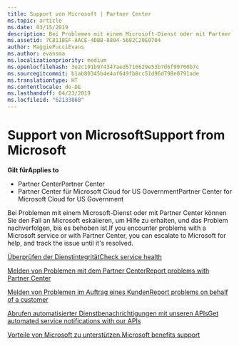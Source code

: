 ```yaml
---
title: Support von Microsoft | Partner Center
ms.topic: article
ms.date: 03/15/2019
description: Bei Problemen mit einem Microsoft-Dienst oder mit Partner Center können Sie den Fall an Microsoft eskalieren, um Hilfe zu erhalten, und das Problem nachverfolgen, bis es behoben ist.
ms.assetid: 7C811BEF-AACE-4DBB-8804-5682C20E0704
author: MaggiePucciEvans
ms.author: evansma
ms.localizationpriority: medium
ms.openlocfilehash: 3e2c191b974347aed5716629e53b7d6f99700b7c
ms.sourcegitcommit: b1ab80345b4e4af649fb8cc51d96d798e0791ade
ms.translationtype: HT
ms.contentlocale: de-DE
ms.lasthandoff: 04/23/2019
ms.locfileid: "62133868"
---
```

# <a name="support-from-microsoft"></a><span data-ttu-id="2017a-103">Support von Microsoft</span><span class="sxs-lookup"><span data-stu-id="2017a-103">Support from Microsoft</span></span>

<span data-ttu-id="2017a-104">**Gilt für**</span><span class="sxs-lookup"><span data-stu-id="2017a-104">**Applies to**</span></span>

-  <span data-ttu-id="2017a-105">Partner Center</span><span class="sxs-lookup"><span data-stu-id="2017a-105">Partner Center</span></span>
-  <span data-ttu-id="2017a-106">Partner Center für Microsoft Cloud for US Government</span><span class="sxs-lookup"><span data-stu-id="2017a-106">Partner Center for Microsoft Cloud for US Government</span></span>


<span data-ttu-id="2017a-107">Bei Problemen mit einem Microsoft-Dienst oder mit Partner Center können Sie den Fall an Microsoft eskalieren, um Hilfe zu erhalten, und das Problem nachverfolgen, bis es behoben ist.</span><span class="sxs-lookup"><span data-stu-id="2017a-107">If you encounter problems with a Microsoft service or with Partner Center, you can escalate to Microsoft for help, and track the issue until it's resolved.</span></span>

[<span data-ttu-id="2017a-108">Überprüfen der Dienstintegrität</span><span class="sxs-lookup"><span data-stu-id="2017a-108">Check service health</span></span>](check-service-health.md)

[<span data-ttu-id="2017a-109">Melden von Problemen mit dem Partner Center</span><span class="sxs-lookup"><span data-stu-id="2017a-109">Report problems with Partner Center</span></span>](report-problems-with-partner-center.md)

[<span data-ttu-id="2017a-110">Melden von Problemen im Auftrag eines Kunden</span><span class="sxs-lookup"><span data-stu-id="2017a-110">Report problems on behalf of a customer</span></span>](report-problems-on-behalf-of-a-customer.md)

[<span data-ttu-id="2017a-111">Abrufen automatisierter Dienstbenachrichtigungen mit unseren APIs</span><span class="sxs-lookup"><span data-stu-id="2017a-111">Get automated service notifications with our APIs</span></span>](get-automated-service-notifications-with-our-apis.md)

[<span data-ttu-id="2017a-112">Vorteile von Microsoft zu unterstützen.</span><span class="sxs-lookup"><span data-stu-id="2017a-112">Microsoft benefits support</span></span>](https://partner.microsoft.com/support/contact-support)

 

 




